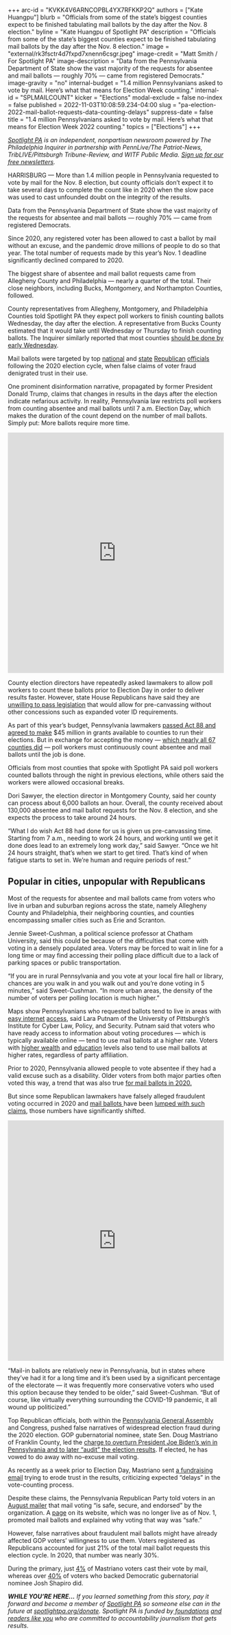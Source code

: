 +++
arc-id = "KVKK4V6ARNCOPBL4YX7RFKKP2Q"
authors = ["Kate Huangpu"]
blurb = "Officials from some of the state’s biggest counties expect to be finished tabulating mail ballots by the day after the Nov. 8 election."
byline = "Kate Huangpu of Spotlight PA"
description = "Officials from some of the state’s biggest counties expect to be finished tabulating mail ballots by the day after the Nov. 8 election."
image = "external/rk3fsctr4d7fxpd7xnenn6csgr.jpeg"
image-credit = "Matt Smith / For Spotlight PA"
image-description = "Data from the Pennsylvania Department of State show the vast majority of the requests for absentee and mail ballots — roughly 70% — came from registered Democrats."
image-gravity = "no"
internal-budget = "1.4 million Pennsylvanians asked to vote by mail. Here’s what that means for Election Week counting."
internal-id = "SPLMAILCOUNT"
kicker = "Elections"
modal-exclude = false
no-index = false
published = 2022-11-03T10:08:59.234-04:00
slug = "pa-election-2022-mail-ballot-requests-data-counting-delays"
suppress-date = false
title = "1.4 million Pennsylvanians asked to vote by mail. Here’s what that means for Election Week 2022 counting."
topics = ["Elections"]
+++

<a href="https://www.spotlightpa.org/"><i>Spotlight PA</i></a><i> is an independent, nonpartisan newsroom powered by The Philadelphia Inquirer in partnership with PennLive/The Patriot-News, TribLIVE/Pittsburgh Tribune-Review, and WITF Public Media. </i><a href="https://www.spotlightpa.org/newsletters"><i>Sign up for our free newsletters</i></a><i>.</i>

HARRISBURG — More than 1.4 million people in Pennsylvania requested to vote by mail for the Nov. 8 election, but county officials don’t expect it to take several days to complete the count like in 2020 when the slow pace was used to cast unfounded doubt on the integrity of the results. 

Data from the Pennsylvania Department of State show the vast majority of the requests for absentee and mail ballots — roughly 70% — came from registered Democrats.

Since 2020, any registered voter has been allowed to cast a ballot by mail without an excuse, and the pandemic drove millions of people to do so that year. The total number of requests made by this year’s Nov. 1 deadline significantly declined compared to 2020.

<script src="https://www.spotlightpa.org/embed.js" async></script><div data-spl-embed-version="1" data-spl-src="https://www.spotlightpa.org/embeds/newsletter/"></div>

The biggest share of absentee and mail ballot requests came from Allegheny County and Philadelphia — nearly a quarter of the total. Their close neighbors, including Bucks, Montgomery, and Northampton Counties, followed.

County representatives from Allegheny, Montgomery, and Philadelphia Counties told Spotlight PA they expect poll workers to finish counting ballots Wednesday, the day after the election. A representative from Bucks County estimated that it would take until Wednesday or Thursday to finish counting ballots. The Inquirer similarly reported that most counties <a href="https://www.inquirer.com/politics/election/pennsylvania-2022-election-results-vote-count-timing-20221020.html">should be done by early Wednesday</a>.

Mail ballots were targeted by top <a href="https://www.nytimes.com/interactive/2021/01/07/us/elections/electoral-college-biden-objectors.html">national</a> and <a href="https://www.witf.org/2022/08/22/pa-gop-state-lawmaker-says-a-key-2020-election-fraud-claim-was-not-factual/">state</a> <a href="https://www.pahousegop.com/electionfraud">Republican</a> <a href="https://whyy.org/articles/doug-mastriano-election-lies-disinformation-jan-6/">officials</a> following the 2020 election cycle, when false claims of voter fraud denigrated trust in their use.

One prominent disinformation narrative, propagated by former President Donald Trump, claims that changes in results in the days after the election indicate nefarious activity. In reality, Pennsylvania law restricts poll workers from counting absentee and mail ballots until 7 a.m. Election Day, which makes the duration of the count depend on the number of mail ballots. Simply put: More ballots require more time.

<iframe title="Where people are requesting mail ballots in Pa." aria-label="Map" id="datawrapper-chart-ZoX9c" src="https://datawrapper.dwcdn.net/ZoX9c/5/" scrolling="yes" frameborder="0" style="width: 0; min-width: 100% !important; border: none;" height="560"></iframe><script type="text/javascript">!function(){"use strict";window.addEventListener("message",(function(e){if(void 0!==e.data["datawrapper-height"]){var t=document.querySelectorAll("iframe");for(var a in e.data["datawrapper-height"])for(var r=0;r<t.length;r++){if(t[r].contentWindow===e.source)t[r].style.height=e.data["datawrapper-height"][a]+"px"}}}))}();
</script>

County election directors have repeatedly asked lawmakers to allow poll workers to count these ballots prior to Election Day in order to deliver results faster. However, state House Republicans have said they are <a href="https://www.witf.org/2022/07/20/for-almost-two-years-pa-counties-have-asked-for-more-pre-canvassing-time-state-lawmakers-have-yet-to-reach-an-agreement/">unwilling to pass legislation</a> that would allow for pre-canvassing without other concessions such as expanded voter ID requirements.

As part of this year’s budget, Pennsylvania lawmakers <a href="https://www.spotlightpa.org/news/2022/07/pa-election-funding-private-donation-ban-budget-deal/">passed Act 88 and agreed to make</a> $45 million in grants available to counties to run their elections. But in exchange for accepting the money — <a href="https://www.inquirer.com/politics/election/pa-state-funding-election-integrity-grants-20220819.html">which nearly all 67 counties did</a> — poll workers must continuously count absentee and mail ballots until the job is done.

Officials from most counties that spoke with Spotlight PA said poll workers counted ballots through the night in previous elections, while others said the workers were allowed occasional breaks.

Dori Sawyer, the election director in Montgomery County, said her county can process about 6,000 ballots an hour. Overall, the county received about 130,000 absentee and mail ballot requests for the Nov. 8 election, and she expects the process to take around 24 hours.

“What I do wish Act 88 had done for us is given us pre-canvassing time. Starting from 7 a.m., needing to work 24 hours, and working until we get it done does lead to an extremely long work day,” said Sawyer. “Once we hit 24 hours straight, that’s when we start to get tired. That’s kind of when fatigue starts to set in. We’re human and require periods of rest.”

## Popular in cities, unpopular with Republicans

Most of the requests for absentee and mail ballots came from voters who live in urban and suburban regions across the state, namely Allegheny County and Philadelphia, their neighboring counties, and counties encompassing smaller cities such as Erie and Scranton.

Jennie Sweet-Cushman, a political science professor at Chatham University, said this could be because of the difficulties that come with voting in a densely populated area. Voters may be forced to wait in line for a long time or may find accessing their polling place difficult due to a lack of parking spaces or public transportation.

“If you are in rural Pennsylvania and you vote at your local fire hall or library, chances are you walk in and you walk out and you’re done voting in 5 minutes,” said Sweet-Cushman. “In more urban areas, the density of the number of voters per polling location is much higher.”

Maps show Pennsylvanians who requested ballots tend to live in areas with <a href="https://broadbandnow.com/Pennsylvania">easy internet</a> <a href="https://extension.psu.edu/pennsylvania-broadband-map">access</a>, said Lara Putnam of the University of Pittsburgh’s Institute for Cyber Law, Policy, and Security. Putnam said that voters who have ready access to information about voting procedures — which is typically available online — tend to use mail ballots at a higher rate. Voters with <a href="https://equitablegrowth.org/evidence-from-the-2020-election-shows-how-to-close-the-income-voting-divide/">higher wealth</a> and <a href="https://www.pewresearch.org/politics/2020/11/20/the-voting-experience-in-2020/">education</a> levels also tend to use mail ballots at higher rates, regardless of party affiliation.

Prior to 2020, Pennsylvania allowed people to vote absentee if they had a valid excuse such as a disability. Older voters from both major parties often voted this way, a trend that was also true <a href="https://www.inquirer.com/politics/election/pennsylvania-mail-ballot-request-data-20221027.html">for mail ballots in 2020.</a>

But since some Republican lawmakers have falsely alleged fraudulent voting occurred in 2020 and <a href="https://whyy.org/articles/pa-gop-mail-voting-challenge-the-big-lie/">mail ballots </a>have been <a href="https://www.nytimes.com/2022/10/31/technology/midterm-disinformation-pennsylvania.html">lumped with such claims</a>, those numbers have significantly shifted.

<iframe title="Mail ballots overwhelmingly requested by Democrats" aria-label="Map" id="datawrapper-chart-VO3M9" src="https://datawrapper.dwcdn.net/VO3M9/6/" scrolling="yes" frameborder="0" style="width: 0; min-width: 100% !important; border: none;" height="560"></iframe><script type="text/javascript">!function(){"use strict";window.addEventListener("message",(function(e){if(void 0!==e.data["datawrapper-height"]){var t=document.querySelectorAll("iframe");for(var a in e.data["datawrapper-height"])for(var r=0;r<t.length;r++){if(t[r].contentWindow===e.source)t[r].style.height=e.data["datawrapper-height"][a]+"px"}}}))}();
</script>

“Mail-in ballots are relatively new in Pennsylvania, but in states where they’ve had it for a long time and it’s been used by a significant percentage of the electorate — it was frequently more conservative voters who used this option because they tended to be older,” said Sweet-Cushman. “But of course, like virtually everything surrounding the COVID-19 pandemic, it all wound up politicized.”

Top Republican officials, both within the <a href="https://whyy.org/articles/despite-infighting-pa-gop-senators-push-forward-with-vague-idea-of-2020-election-audit/">Pennsylvania General Assembly</a> and Congress, pushed false narratives of widespread election fraud during the 2020 election. GOP gubernatorial nominee, state Sen. Doug Mastriano of Franklin County, led the <a href="https://www.inquirer.com/politics/pennsylvania/inq2/doug-mastriano-pennsylvania-2020-election-denial-timeline-20220609.html">charge to overturn President Joe Biden’s win in Pennsylvania and to later “audit” the election results</a>. If elected, he has vowed to do away with no-excuse mail voting.

As recently as a week prior to Election Day, Mastriano sent <a href="https://twitter.com/Wrschgn/status/1587859085877465090">a fundraising email</a> trying to erode trust in the results, criticizing expected “delays” in the vote-counting process.

<script src="https://www.spotlightpa.org/embed.js" async></script><div data-spl-embed-version="1" data-spl-src="https://www.spotlightpa.org/embeds/donate/?eyebrow_text=SUPPORT%20SPOTLIGHT%20PA&cta_text=YES%2C%20I%20WANT%20TO%20CONTRIBUTE&teaser_text=The%20future%20of%20Spotlight%20PA%20depends%20on%20your%20support.%20Make%20a%20tax-deductible%20gift%20now%20to%20ensure%20this%20vital%20journalism%20can%20continue%20in%202023.%20As%20a%20special%20bonus%2C%20%3Cb%3Eall%20gifts%20will%20be%20DOUBLED."></div>

Despite these claims, the Pennsylvania Republican Party told voters in an <a href="https://twitter.com/jjabbott/status/1561745601238388738">August mailer</a> that mail voting “is safe, secure, and endorsed” by the organization. A <a href="https://web.archive.org/web/20220616182309/http://www.pagop.org/mailin/">page</a> on its website, which was no longer live as of Nov. 1, promoted mail ballots and explained why voting that way was “safe.”

However, false narratives about fraudulent mail ballots might have already affected GOP voters’ willingness to use them. Voters registered as Republicans accounted for just 21% of the total mail ballot requests this election cycle. In 2020, that number was nearly 30%.

During the primary, just <a href="https://www.electionreturns.pa.gov/Home/SummaryResults?ElectionID=94&ElectionType=P&IsActive=0">4%</a> of Mastriano voters cast their vote by mail, whereas over <a href="https://www.electionreturns.pa.gov/Home/SummaryResults?ElectionID=94&ElectionType=P&IsActive=0">40%</a> of voters who backed Democratic gubernatorial nominee Josh Shapiro did.

<i><b>WHILE YOU’RE HERE...</b></i><i> If you learned something from this story, pay it forward and become a member of </i><a href="https://www.spotlightpa.org/"><i>Spotlight PA</i></a><i> so someone else can in the future at </i><a href="http://spotlightpa.org/donate"><i>spotlightpa.org/donate</i></a><i>. Spotlight PA is funded by</i><a href="https://www.spotlightpa.org/support"><i> foundations</i></a><i> </i><a href="https://www.spotlightpa.org/support"><i>and readers like you</i></a><i> who are committed to accountability journalism that gets results.</i>
